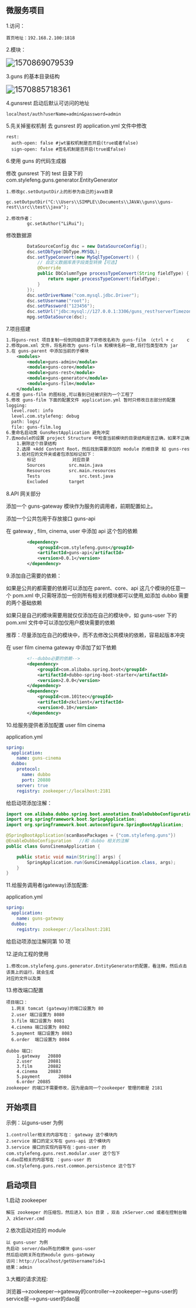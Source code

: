 ## 微服务项目

1.访问：

```
首页地址：192.168.2.100:1818
```

2.模块：

<img src="C:%5CUsers%5CSIMPLE%5COneDrive%5CMDimage%5C1570869079539.png" alt="1570869079539" style="zoom: 150%;" />

3.guns 的基本目录结构

<img src="../OneDrive/MDimage/1570885718361.png" alt="1570885718361" style="zoom:150%;" />

4.gunsrest 启动后默认可访问的地址

```
localhost/auth?userName=admin&password=admin
```

5.先关掉鉴权机制	去 gunsrest 的 application.yml 文件中修改

```
rest:
  auth-open: false #jwt鉴权机制是否开启(true或者false)
  sign-open: false #签名机制是否开启(true或false)
```

6.使用 guns 的代码生成器

修改 gunsrest 下的 test 目录下的 com.stylefeng.guns.generator.EntityGenerator

```
1.修改gc.setOutputDir上的形参为自己的java目录
        gc.setOutputDir("C:\\Users\\SIMPLE\\Documents\\JAVA\\guns\\guns-rest\\src\\test\\java");
        
2.修改作者：
        gc.setAuthor("LiRui");
```

修改数据源

```java
        DataSourceConfig dsc = new DataSourceConfig();
        dsc.setDbType(DbType.MYSQL);
        dsc.setTypeConvert(new MySqlTypeConvert() {
            // 自定义数据库表字段类型转换【可选】
            @Override
            public DbColumnType processTypeConvert(String fieldType) {
                return super.processTypeConvert(fieldType);
            }
        });
        dsc.setDriverName("com.mysql.jdbc.Driver");
        dsc.setUsername("root");
        dsc.setPassword("123456");
        dsc.setUrl("jdbc:mysql://127.0.0.1:3306/guns_rest?serverTimezone=GMT&characterEncoding=utf8");
        mpg.setDataSource(dsc);
```

7.项目搭建

```xml
1.将guns-rest 项目复制一份到同级目录下并修改名称为 guns-film （ctrl + c 	ctrl + v）
2.修改pom.xml 文件，将名称改为 guns-film 和模块名称一致,将打包类型改为 jar
3.在 guns-parent 中添加当前的子模块
    <modules>
        <module>guns-admin</module>
        <module>guns-core</module>
        <module>guns-rest</module>
        <module>guns-generator</module>
        <module>guns-film</module>
    </modules>
4.检查 guns-film 的图标处,可以看到已经被识别为一个工程了
5.修改 guns-film 下面的配置文件 application.yml 暂时只修改日志部分的配置
logging:
  level.root: info
  level.com.stylefeng: debug
  path: logs/
  file: guns-film.log
6.重命名启动类 GunsRestApplication 避免冲突 
7.去module的设置 project Structure 中检查当前模块的目录结构是否正确，如果不正确则进行如下操作：
	1.删除这个目录结构
	2.选择 +Add Content Root，然后找到需要添加的 module 的根目录 如 guns-rest
	3.给对应的文件夹或者包添加标记如下：
		标记				对应目录	
		Sources			src.main.java		
		Resources		src.main.resources	
		Tests				src.test.java		
		Excluded		target		
```

8.API 网关部分

添加一个 guns-gateway 模块作为服务的调用者，前期配置如上。

添加一个公共包用于存放接口 guns-api

在 gateway , film, cinema, user 中添加 api 这个包的依赖

```xml
        <dependency>
            <groupId>com.stylefeng.guns</groupId>
            <artifactId>guns-api</artifactId>
            <version>0.0.1</version>
        </dependency>
```

9.添加自己需要的依赖：

如果是公共的都需要的依赖可以添加在 parent、core、api 这几个模块的任意一个 pom.xml 中,只需呀添加一份则所有相关的模块都可以使用,如添加 dubbo 需要的两个基础依赖

如果只是自己的模块需要用就仅仅添加在自己的模块中，如 guns-user 下的 pom.xml 文件中可以添加仅用户模块需要的依赖

推荐：尽量添加在自己的模块中，而不去修改公共模块的依赖，容易起版本冲突

在 user	film	cinema 	gateway 中添加了如下依赖

```xml
        <!--dubbo必要的依赖-->
        <dependency>
            <groupId>com.alibaba.spring.boot</groupId>
            <artifactId>dubbo-spring-boot-starter</artifactId>
            <version>2.0.0</version>
        </dependency>
        <dependency>
            <groupId>com.101tec</groupId>
            <artifactId>zkclient</artifactId>
            <version>0.10</version>
        </dependency>
```

10.给服务提供者添加配置	user	film	cinema

application.yml

```yml
spring:
  application:
    name: guns-cinema
  dubbo:
    protocol:
      name: dubbo
      port: 20880
    server: true
    registry: zookeeper://localhost:2181
```

给启动项添加注解：

```java
import com.alibaba.dubbo.spring.boot.annotation.EnableDubboConfiguration;
import org.springframework.boot.SpringApplication;
import org.springframework.boot.autoconfigure.SpringBootApplication;

@SpringBootApplication(scanBasePackages = {"com.stylefeng.guns"})
@EnableDubboConfiguration	//和 dubbo 相关的注解
public class GunsCinemaApplication {

    public static void main(String[] args) {
        SpringApplication.run(GunsCinemaApplication.class, args);
    }
}
```

11.给服务调用者(gateway)添加配置:

application.yml

```yml
spring:
  application:
    name: guns-gateway
  dubbo:
    registry: zookeeper://localhost:2181
```

给启动项添加注解同第 10 项

12.逆向工程的使用

```
1.修改com.stylefeng.guns.generator.EntityGenerator的配置，看注释，然后点击该类上的运行，就会生成
对应的文件以及类
```

13.修改端口配置

```
项目端口：
  1.网关 tomcat (gateway)的端口设置为 80
  2.user 端口设置为 8080
  3.film 端口设置为 8081
  4.cinema 端口设置为 8082
  5.payment 端口设置为 8083
  6.order  端口设置为 8084

dubbo 端口:
	1.gateway	20880
	2.user		20881
	3.film		20882
	4.cinema	20883
	5.payment		20884
	6.order	20885	
zookeeper 的端口不需要修改，因为是由同一个zookeeper 管理的都是 2181
```

## 开始项目

示例：以guns-user 为例

```
1.controller相关的内容写在： gateway 这个模块内
2.service 接口的定义写在 guns-api 这个模块内
3.service 接口的实现内容写在：guns-user 的 com.stylefeng.guns.rest.modular.user 这个包下
4.dao层相关的内容写在 ：guns-user 的 com.stylefeng.guns.rest.common.persistence 这个包下
```

## 启动项目

1.启动 zookeeper 

```
解压 zookeeper 的压缩包，然后进入 bin 目录 ，双击 zkServer.cmd 或者在控制台输入 zkServer.cmd
```

2.依次启动对应的 module 

```
以 guns-user 为例
先启动 server/dao所在的模块 guns-user
然后启动网关所在的module guns-gateway
访问：http://localhost/getUsername?id=1
结果：admin
```

3.大概的请求流程:

浏览器-->zookeeper-->gateway的controller-->zookeeper-->guns-user的service层-->guns-user的dao层

